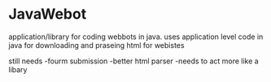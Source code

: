 JavaWebot
=========

application/library for coding webbots in java.  uses application level code in java for downloading and praseing 
html for webistes

still needs 
 -fourm submission
 -better html parser
 -needs to act more like a libary
